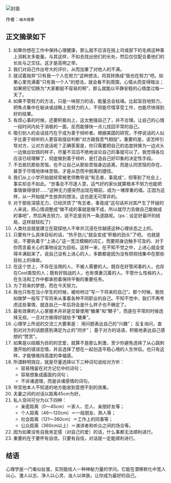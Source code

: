 ![封面](http://oo5edb6t9.bkt.clouddn.com/14918098885448.jpg)

作者：`植木理惠 `

## 正文摘录如下

1. 如果你想在工作中保持心理健康，那么就不应该在挑上司或部下的毛病这种事上消耗太多能量。与其这样，不如去找出他们的长处，然后仅仅配合着他们的长处与之交往。这才是高明之举。
2. 我们对自己作出夸大的评价，从而加重了对他人的不满。
3. 就试着抛弃“只有我一个人在努力”这种想法，将其转换成“我也在努力”吧。如果心里充满着“只有我一个人”的想法，就会看不到周围，心情从而变得暗淡；如果把它切换为“大家都挺不容易的啊”，那么就能以平静安稳的心情度过每一天了。
4. 如果不管努力的方法，只是一味努力的话，能量总会枯竭。比起盲目地努力，把焦点集中在秘诀或战略上去努力的人，不但能尽情享受工作，也能尽快得到好的结果。
5. 有烦心事的时候，还要积极向上，这太勉强自己了，并不合理。让自己的心情一段时间内处于消极的一面，反而能够快一点儿找回平常的自己。
6. 吸引别人的会话技巧在于成为善于倾听者。根据美国的研究，不停说话的人似乎比善于倾听的人更容易擅自判断“对方跟我意气相投”。重要的是，该怎样引导对方，让对方说话呢？正确答案是，你只需要把自己的态度转换为一边点头一边做出钦佩的样子，尽量不滔滔不绝地谈论自己的事就可以了。我觉得各位应该已经理解了，彻底做到善于倾听，是打造自己好印象的决定性手段。
7. 不去抵抗那些苦恼，也不让自己从那些苦恼身边逃离，而是认同苦恼的存在，甚至于尽情地体味苦恼，才是从恐慌中脱离的捷径。
8. 我们从上小学开始就经常被老师教导说“有志者，事竟成”，但等到了社会上，事实却总不如此。“世事总不尽遂人意，运气好的家伙就算根本不努力也能把事情做得很好……”这种无力感突然出现在眼前，成为一堵厚重的墙。正因为这样，从一开始就产生放弃的想法，这也是无可厚非的。
9. 对于那些深感无力，已经厌烦了“有志者，事竟成”这句话并对其产生了怀疑的人来说，把心情调整成“做不成的事就是做不成，所以就尽力去做自己能做成的事吧”，然后再去努力，说不定是另外一条道路呢。（ps：设定好最坏的结局，这样就轻松了)
10. 人类社会就是建立在窥探他人不幸并沉浸在优越感这种心理状态之上的。
11. 只要有什么具体目标的话，“热乎劲儿”就会变成“积极的劲头”了吧。 也就是说，不要执着于“上进心”这一宽泛模糊的词汇，而要把身边触手可及的、对于你而言最关心的事物设定为目标。这样一来，在不知不觉之中，上进心就会变得丰满起来了。说自己没有上进心的人，多数都是因为没有把视线集中在那些目标上的缘故。
12. 在这个世上，不存在没用的人、不被人需要的人。既存在好管闲事的人，也存在Cool类型的人；既有好挑战的人，也有慎重沉着的人。不管什么性格的人，在生活和工作中都承担着保持平衡的重要任务。
13. 为了将来的梦想，而在今天努力。
14. 我也只有在当小学生的时候，被吩咐过“写一下将来的自己”。那个时候，我恍如做梦一般写了写将来从事着各种不同职业的自己。不知不觉中，我们不再考虑这些事情，就连自己一年后将会是什么样子也不确定了。
15. 最有效果的人心掌握术并非是交替使用“糖果”和“鞭子”，而是在平常的时候选择无视，一旦对方做得好就给予“糖果”。
16. 心理学上所说的交流三大要素是： 用问题表达自己的“兴趣”； 反复询问，直到对对方的话题感到满足为止的“同步”； 基于对方的话语，积极地表达自己感想的“赞赏”。
17. 如果是以结婚为目的的恋爱，就算不是那么刺激，至少你避免选择了从心跳刺激开始的错误恋情，并且选择了想在一起创造平稳心境的人生伴侣。也只有这样，才能够维持高度的幸福感。
18. 所谓鲜明效应，就是尽量选择以下三种词句说给对方听：
    * 容易残留在对方记忆中的词句；
    * 容易想象成画面的词句；
    * 不诉诸道理，而是诉诸感情的词句。
19. 夸奖他本人不知道的地方能收到意想不到的效果。
20. 夫妻之间的对话以距离45cm为好。
21. 私人空间可分为以下四种： 
    * 亲密距离（0～45cm）＝家人、恋人、亲朋好友等；
    * 个人距离（46～120cm）＝一般朋友、熟人等；
    * 社会距离（121～360cm）＝工作上的同事等；
    * 公众距离（360cm以上）＝演讲者和听众之间的场合等。
22. 因为如果没有自我肯定感（对自己的爱）的话，什么事都无法顺利进行。
23. 重要的在于要怀有自信，只要有自信，对话就一定能顺利进行。

## 结语

心理学是一门看似扯蛋，实则能给人一种神秘力量的学问。它能在潜移默化中宽人以心、激人以志、净人以心灵、浊人以体肤。让你成为最好的自己。

